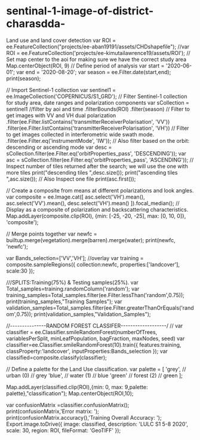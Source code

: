 # sentinal-1-image-of-district-charasdda-
Land use and land cover detection
var ROI = ee.FeatureCollection("projects/ee-aban19191/assets/CHDshapefile");
//var ROI = ee.FeatureCollection('projects/ee-kimutailawrence19/assets/ROI');
// Set map center to the aoi for making sure we have the correct study area
Map.centerObject(ROI, 9)
// Define period of analysis
var start = '2020-06-01';
var end = '2020-08-20';
var season = ee.Filter.date(start,end);
print(season);


// Import Sentinel-1 collection
var sentinel1 =  ee.ImageCollection('COPERNICUS/S1_GRD');
// Filter Sentinel-1 collection for study area, date ranges and polarization components
var sCollection =  sentinel1
                    //filter by aoi and time
                    .filterBounds(ROI)
                    .filter(season)
                    // Filter to get images with VV and VH dual polarization
                    .filter(ee.Filter.listContains('transmitterReceiverPolarisation', 'VV'))
                    .filter(ee.Filter.listContains('transmitterReceiverPolarisation', 'VH'))
                    // Filter to get images collected in interferometric wide swath mode.
                    .filter(ee.Filter.eq('instrumentMode', 'IW'));
// Also filter based on the orbit: descending or ascending mode
var desc = sCollection.filter(ee.Filter.eq('orbitProperties_pass', 'DESCENDING'));
var asc = sCollection.filter(ee.Filter.eq('orbitProperties_pass', 'ASCENDING'));
// Inspect number of tiles returned after the search; we will use the one with more tiles
print("descending tiles ",desc.size());
print("ascending tiles ",asc.size());
// Also Inspect one file
print(asc.first());

// Create a composite from means at different polarizations and look angles.
var composite = ee.Image.cat([
  asc.select('VH').mean(),
  asc.select('VV').mean(),
  desc.select('VH').mean()
]).focal_median();
// Display as a composite of polarization and backscattering characteristics.
Map.addLayer(composite.clip(ROI), {min: [-25, -20, -25], max: [0, 10, 0]}, 'composite');
  
// Merge points together
var newfc = builtup.merge(vegetation).merge(barren).merge(water);
print(newfc, 'newfc');

var Bands_selection=['VV','VH'];
//overlay
var training = composite.sampleRegions({
  collection:newfc,
  properties:['landcover'],
  scale:30
});

///SPLITS:Training(75%) & Testing samples(25%).
var Total_samples=training.randomColumn('random');
var training_samples=Total_samples.filter(ee.Filter.lessThan('random',0.75));
print(training_samples,"Training Samples");
var validation_samples=Total_samples.filter(ee.Filter.greaterThanOrEquals('random',0.75));
print(validation_samples,"Validation_Samples");


//---------------RANDOM FOREST CLASSIFER-------------------/
// var classifier = ee.Classifier.smileRandomForest(numberOfTrees, variablesPerSplit, minLeafPopulation, bagFraction, maxNodes, seed)
var classifier=ee.Classifier.smileRandomForest(10).train({
features:training,
classProperty:'landcover',
inputProperties:Bands_selection
});
var classified=composite.classify(classifier);

// Define a palette for the Land Use classification.
var palette = [
  'grey', // urban (0)  // grey
  'blue', // water (1)  // blue
  'green' //  forest (2) // green
];

Map.addLayer(classified.clip(ROI),{min: 0, max: 9,palette: palette},"classification");
Map.centerObject(ROI,10);

var confusionMatrix =classifier.confusionMatrix();
print(confusionMatrix,'Error matrix: ');
print(confusionMatrix.accuracy(),'Training Overall Accuracy: ');
Export.image.toDrive({
  image: classified,
  description: 'LULC S1 5-8 2020',
  scale: 30,
  region: ROI,
  fileFormat: 'GeoTIFF'
});
